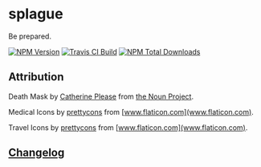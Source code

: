 # splague
Be prepared.

[![NPM Version][npm-image]][npm-url]
[![Travis CI Build][travis-build-image]][travis-link]
[![NPM Total Downloads][npm-downloads]][npm-url]

## Attribution
Death Mask by [Catherine Please](https://thenounproject.com/CatherinePlease/) from [the Noun Project](https://thenounproject.com/).

Medical Icons by [prettycons](https://www.flaticon.com/authors/prettycons) from [www.flaticon.com](www.flaticon.com).

Travel Icons by [prettycons](https://www.flaticon.com/authors/prettycons) from [www.flaticon.com](www.flaticon.com).

## [Changelog](https://www.splague.com/docs/#/changelog)

<!-- Markdown link & img dfn's -->
[npm-image]: https://img.shields.io/npm/v/splague.svg
[npm-downloads]: https://img.shields.io/npm/dt/splague.svg
[npm-url]: https://www.npmjs.com/package/splague
[travis-build-image]: https://img.shields.io/travis/alexlee-dev/splague.svg
[travis-link]: https://travis-ci.org/alexlee-dev/splague